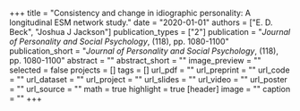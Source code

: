 +++
title = "Consistency and change in idiographic personality: A longitudinal ESM network study."
date = "2020-01-01"
authors = ["E. D. Beck", "Joshua J Jackson"]
publication_types = ["2"]
publication = "_Journal of Personality and Social Psychology_, (118), pp. 1080-1100"
publication_short = "_Journal of Personality and Social Psychology_, (118), pp. 1080-1100"
abstract = ""
abstract_short = ""
image_preview = ""
selected = false
projects = []
tags = []
url_pdf = ""
url_preprint = ""
url_code = ""
url_dataset = ""
url_project = ""
url_slides = ""
url_video = ""
url_poster = ""
url_source = ""
math = true
highlight = true
[header]
image = ""
caption = ""
+++
